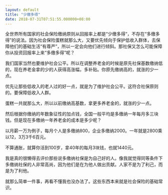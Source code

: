 ```yaml
---
layout: default
title: "少缴多得"
date: 2018-07-31T07:51:55.000000+08:00
---
```


全世界所有国家的社会保险缴纳原则从回报率上都是“少缴多得“，不存在“多缴多得”的说法。因为社会保险蛋糕就那么大，又要优先倾向于保护低收入群体，去保障他们的基础生活“有尊严”，所以一定会向他们进行倾斜。那社保又怎么可能保障你从投资回报率上来“多缴多得”呢？

我们国家当然也要维护社会公平。所以在调整养老金的时候是原先社保基数缴纳低的，现在养老金拿的少的人获得高涨幅，多补贴。你原先缴纳高的，就涨的少一点。

优先让那些低收入的老人过的好一点，就是为了维护社会公平。这符合社保原则的。要保障低收入人群。

蛋糕一共就那么大，所以以前缴纳高基数，拿更多养老金的，就涨的少一点。

然后根据你缴纳的年数象征性的加点钱，全国一般平均是多缴纳一年每月多三块钱。但是现在多缴纳一年养老金的成本是多少呢？

以月薪一万为例子，每月个人是多缴纳800，企业多缴纳2000。一年就是2800乘以12，3万3千6百元。

不算通胀，就算你活到100岁，拿40年的每月3块钱，也就1440元。

我是真的很懒得去评价那些说多缴纳社保是为自己好的人。像我就觉得同等条件下多缴纳社保的人非常高尚，因为他们是在为他人做出贡献。人家不是为了利己，而是为了利他。

就那么简单一件事，再看不懂我也没办法了。这些东西本来就是社会保险的基础常识。

